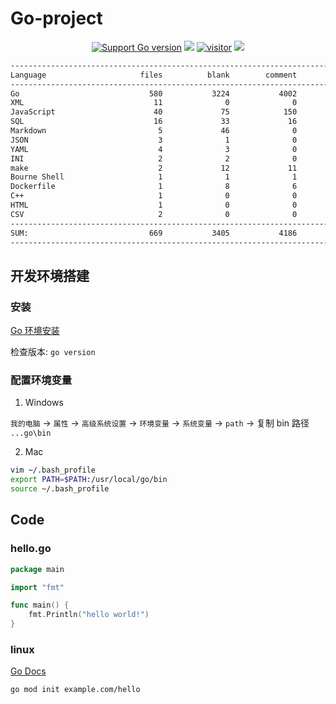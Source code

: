 # Go-project


<p align='center'>
<a href="https://go.dev"><img alt="Support Go version" src="https://img.shields.io/badge/Go-v1.18-26C2F0"></a>
<a href="https://github.com/coulsonzero/gopkg/blob/master/LICENSE" ><img src="https://img.shields.io/github/license/coulsonzero/gopkg?label=License"></a>
<a href="https://github.com/coulsonzero/gopkg"><img alt="visitor" src="https://visitor-badge.laobi.icu/badge?page_id=coulsonzero.go-project"></a>
<img src="https://img.shields.io/badge/Code%20rows-9416-success">

</p>

```md
-------------------------------------------------------------------------------
Language                     files          blank        comment           code
-------------------------------------------------------------------------------
Go                             580           3224           4002          14259
XML                             11              0              0           2046
JavaScript                      40             75            150            320
SQL                             16             33             16            274
Markdown                         5             46              0            148
JSON                             3              1              0             71
YAML                             4              3              0             60
INI                              2              2              0             31
make                             2             12             11             30
Bourne Shell                     1              1              1             14
Dockerfile                       1              8              6             14
C++                              1              0              0             13
HTML                             1              0              0             10
CSV                              2              0              0              9
-------------------------------------------------------------------------------
SUM:                           669           3405           4186          17299
-------------------------------------------------------------------------------
```



## 开发环境搭建

### 安装

[Go 环境安装](https://golang.google.cn/dl/)

检查版本: `go version`

### 配置环境变量

1. Windows

`我的电脑` -> `属性` -> `高级系统设置` -> `环境变量` -> `系统变量` -> `path` -> 复制 bin 路径 `...go\bin`

2. Mac

```sh
vim ~/.bash_profile
export PATH=$PATH:/usr/local/go/bin
source ~/.bash_profile
```

## Code

### hello.go

```go
package main

import "fmt"

func main() {
    fmt.Println("hello world!")
}
```

### linux

[Go Docs](https://golang.google.cn/doc/)

```
go mod init example.com/hello
```
